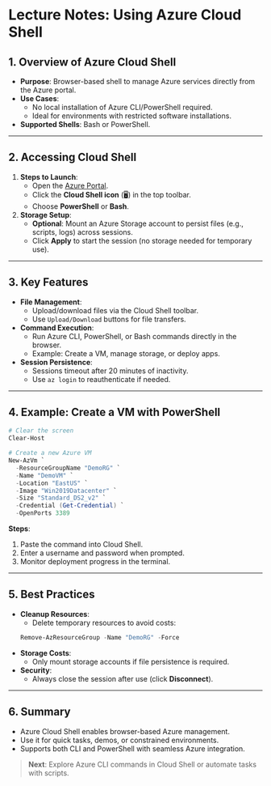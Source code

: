 
# Lecture Notes: Using Azure Cloud Shell

## 1. **Overview of Azure Cloud Shell**
- **Purpose**: Browser-based shell to manage Azure services directly from the Azure portal.
- **Use Cases**:
  - No local installation of Azure CLI/PowerShell required.
  - Ideal for environments with restricted software installations.
- **Supported Shells**: Bash or PowerShell.

---

## 2. **Accessing Cloud Shell**
1. **Steps to Launch**:
   - Open the [Azure Portal](https://portal.azure.com).
   - Click the **Cloud Shell icon** (🖥️) in the top toolbar.
   - Choose **PowerShell** or **Bash**.
2. **Storage Setup**:
   - **Optional**: Mount an Azure Storage account to persist files (e.g., scripts, logs) across sessions.
   - Click **Apply** to start the session (no storage needed for temporary use).

---

## 3. **Key Features**
- **File Management**:
  - Upload/download files via the Cloud Shell toolbar.
  - Use `Upload/Download` buttons for file transfers.
- **Command Execution**:
  - Run Azure CLI, PowerShell, or Bash commands directly in the browser.
  - Example: Create a VM, manage storage, or deploy apps.
- **Session Persistence**:
  - Sessions timeout after 20 minutes of inactivity.
  - Use `az login` to reauthenticate if needed.

---

## 4. **Example: Create a VM with PowerShell**
```powershell
# Clear the screen
Clear-Host

# Create a new Azure VM
New-AzVm `
  -ResourceGroupName "DemoRG" `
  -Name "DemoVM" `
  -Location "EastUS" `
  -Image "Win2019Datacenter" `
  -Size "Standard_DS2_v2" `
  -Credential (Get-Credential) `
  -OpenPorts 3389
```
**Steps**:
1. Paste the command into Cloud Shell.
2. Enter a username and password when prompted.
3. Monitor deployment progress in the terminal.

---

## 5. **Best Practices**
- **Cleanup Resources**:
  - Delete temporary resources to avoid costs:
  ```powershell
  Remove-AzResourceGroup -Name "DemoRG" -Force
  ```
- **Storage Costs**:
  - Only mount storage accounts if file persistence is required.
- **Security**:
  - Always close the session after use (click **Disconnect**).

---

## 6. **Summary**
- Azure Cloud Shell enables browser-based Azure management.
- Use it for quick tasks, demos, or constrained environments.
- Supports both CLI and PowerShell with seamless Azure integration.

> **Next**: Explore Azure CLI commands in Cloud Shell or automate tasks with scripts.

